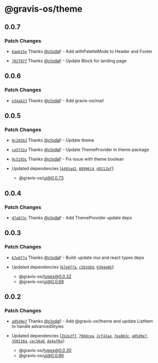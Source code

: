 # @gravis-os/theme

## 0.0.7

### Patch Changes

- [`6aeb15e`](https://github.com/gravis-os/gravis-os/commit/6aeb15e8b82bbe90a675ec2375c24863e52d84a6) Thanks [@clodal](https://github.com/clodal)! - Add withPaletteMode to Header and Footer

* [`702787f`](https://github.com/gravis-os/gravis-os/commit/702787f9d4b56744b79d33c57a088e7eb8f7242d) Thanks [@clodal](https://github.com/clodal)! - Update Block for landing page

## 0.0.6

### Patch Changes

- [`e34ab23`](https://github.com/gravis-os/gravis-os/commit/e34ab2326b8bfd4272859a410ff2858dd6f78c22) Thanks [@clodal](https://github.com/clodal)! - Add gravis-os/mail

## 0.0.5

### Patch Changes

- [`9c265b3`](https://github.com/gravis-os/gravis-os/commit/9c265b33226805d9897697941d2541a7702f3432) Thanks [@clodal](https://github.com/clodal)! - Update theme

* [`ce5f32a`](https://github.com/gravis-os/gravis-os/commit/ce5f32accdca812dc20b13f6596d741ffcc03e72) Thanks [@clodal](https://github.com/clodal)! - Update ThemeProvider in theme package

- [`9c5193c`](https://github.com/gravis-os/gravis-os/commit/9c5193c92a1427b95d9bc8e1b30b589a808f34f9) Thanks [@clodal](https://github.com/clodal)! - Fix issue with theme boolean

- Updated dependencies [[`4493a42`](https://github.com/gravis-os/gravis-os/commit/4493a42918be01ce2ba02562defc45e8565dc063), [`8899614`](https://github.com/gravis-os/gravis-os/commit/8899614a3daa025a418629001f2629f92347e3d5), [`d9211bf`](https://github.com/gravis-os/gravis-os/commit/d9211bfce215aab80b9dab39c86c68a3ad4e4a9c)]:
  - @gravis-os/ui@0.0.73

## 0.0.4

### Patch Changes

- [`d7a073c`](https://github.com/gravis-os/gravis-os/commit/d7a073c977d182f5e94b7b2f9f4380df41cf2340) Thanks [@clodal](https://github.com/clodal)! - Add ThemeProvider update deps

## 0.0.3

### Patch Changes

- [`67e8f7a`](https://github.com/gravis-os/gravis-os/commit/67e8f7a9f47d29e9c72cdb05d4102bdd1ee707e5) Thanks [@clodal](https://github.com/clodal)! - Build: update mui and react types deps

- Updated dependencies [[`67e8f7a`](https://github.com/gravis-os/gravis-os/commit/67e8f7a9f47d29e9c72cdb05d4102bdd1ee707e5), [`c503db9`](https://github.com/gravis-os/gravis-os/commit/c503db9fe443a25a2ffdcf40bfe8e9b3daa16286), [`9394e0b`](https://github.com/gravis-os/gravis-os/commit/9394e0bb1606e7bcc488e4cbab63fe3358d50c86)]:
  - @gravis-os/types@0.0.32
  - @gravis-os/ui@0.0.68

## 0.0.2

### Patch Changes

- [`a05d9e7`](https://github.com/gravis-os/gravis-os/commit/a05d9e72b215b848b1d3312e17cf9abdf0c1d5bb) Thanks [@clodal](https://github.com/clodal)! - Add @gravis-os/theme and update ListItem to handle advancedStyles

- Updated dependencies [[`2b2e2f7`](https://github.com/gravis-os/gravis-os/commit/2b2e2f7c44b223ca0909aa1bee82689f3158dab7), [`7968cea`](https://github.com/gravis-os/gravis-os/commit/7968ceabef0f220eae5f16f899a808c1f84758e9), [`2cf42ae`](https://github.com/gravis-os/gravis-os/commit/2cf42aed68f6910172e063360c5e8fb9c054ac82), [`7ea863c`](https://github.com/gravis-os/gravis-os/commit/7ea863c043105daccc473a1a3e59882ea2082c45), [`a05d9e7`](https://github.com/gravis-os/gravis-os/commit/a05d9e72b215b848b1d3312e17cf9abdf0c1d5bb), [`350218a`](https://github.com/gravis-os/gravis-os/commit/350218a32bfa9c0208bad3fd2451778d3c99e57e), [`cec58a9`](https://github.com/gravis-os/gravis-os/commit/cec58a9826b7a119c1c53d769a0c641d3fe1fe3f), [`de4af0a`](https://github.com/gravis-os/gravis-os/commit/de4af0a6f851aa6ed7091cc43f4176d7f4f8a779)]:
  - @gravis-os/types@0.0.30
  - @gravis-os/ui@0.0.66
